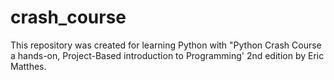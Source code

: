 # crash_course
This repository was created for learning Python with "Python Crash Course 
a hands-on, Project-Based introduction to Programming' 2nd edition by Eric Matthes.
